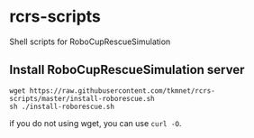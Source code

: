 # rcrs-scripts
Shell scripts for RoboCupRescueSimulation

## Install RoboCupRescueSimulation server
```
wget https://raw.githubusercontent.com/tkmnet/rcrs-scripts/master/install-roborescue.sh
sh ./install-roborescue.sh
```
if you do not using wget, you can use `curl -O`.
